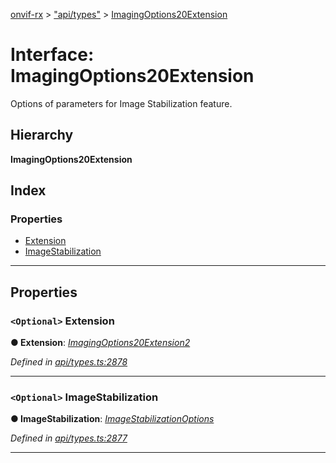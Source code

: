 [onvif-rx](../README.md) > ["api/types"](../modules/_api_types_.md) > [ImagingOptions20Extension](../interfaces/_api_types_.imagingoptions20extension.md)

# Interface: ImagingOptions20Extension

Options of parameters for Image Stabilization feature.

## Hierarchy

**ImagingOptions20Extension**

## Index

### Properties

* [Extension](_api_types_.imagingoptions20extension.md#extension)
* [ImageStabilization](_api_types_.imagingoptions20extension.md#imagestabilization)

---

## Properties

<a id="extension"></a>

### `<Optional>` Extension

**● Extension**: *[ImagingOptions20Extension2](_api_types_.imagingoptions20extension2.md)*

*Defined in [api/types.ts:2878](https://github.com/patrickmichalina/onvif-rx/blob/034e4d6/src/api/types.ts#L2878)*

___
<a id="imagestabilization"></a>

### `<Optional>` ImageStabilization

**● ImageStabilization**: *[ImageStabilizationOptions](_api_types_.imagestabilizationoptions.md)*

*Defined in [api/types.ts:2877](https://github.com/patrickmichalina/onvif-rx/blob/034e4d6/src/api/types.ts#L2877)*

___

